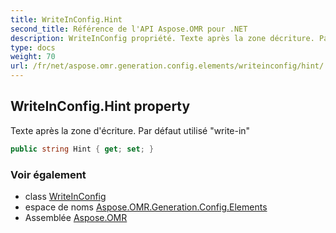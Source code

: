 ```yaml
---
title: WriteInConfig.Hint
second_title: Référence de l'API Aspose.OMR pour .NET
description: WriteInConfig propriété. Texte après la zone décriture. Par défaut utilisé writein
type: docs
weight: 70
url: /fr/net/aspose.omr.generation.config.elements/writeinconfig/hint/
---
```

## WriteInConfig.Hint property

Texte après la zone d'écriture. Par défaut utilisé "write-in"

```csharp
public string Hint { get; set; }
```

### Voir également

* class [WriteInConfig](../)
* espace de noms [Aspose.OMR.Generation.Config.Elements](../../writeinconfig/)
* Assemblée [Aspose.OMR](../../../)


